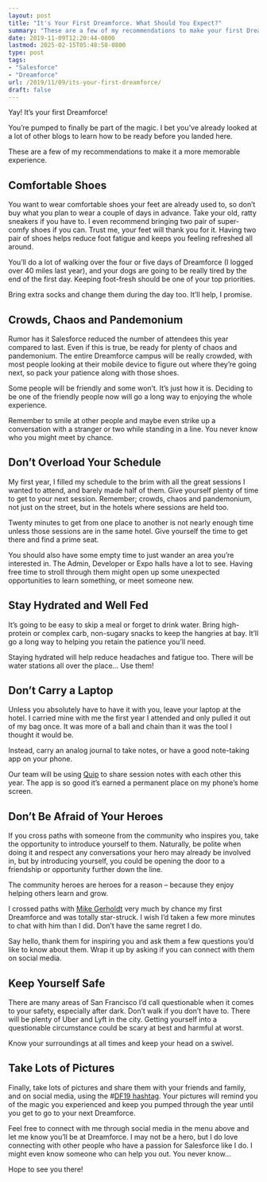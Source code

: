 ```yaml
---
layout: post
title: "It's Your First Dreamforce. What Should You Expect?"
summary: "These are a few of my recommendations to make your first Dreamforce a more memorable experience."
date: 2019-11-09T12:20:44-0800
lastmod: 2025-02-15T05:48:58-0800
type: post
tags:
- "Salesforce"
- "Dreamforce"
url: /2019/11/09/its-your-first-dreamforce/
draft: false
---
```


Yay! It’s your first Dreamforce!

You’re pumped to finally be part of the magic. I bet you’ve already looked at a lot of other blogs to learn how to be ready before you landed here.

These are a few of my recommendations to make it a more memorable experience.

## Comfortable Shoes

You want to wear comfortable shoes your feet are already used to, so don’t buy what you plan to wear a couple of days in advance. Take your old, ratty sneakers if you have to. I even recommend bringing two pair of super-comfy shoes if you can. Trust me, your feet will thank you for it. Having two pair of shoes helps reduce foot fatigue and keeps you feeling refreshed all around.

You’ll do a lot of walking over the four or five days of Dreamforce (I logged over 40 miles last year), and your dogs are going to be really tired by the end of the first day. Keeping foot-fresh should be one of your top priorities.

Bring extra socks and change them during the day too. It’ll help, I promise.

## Crowds, Chaos and Pandemonium

Rumor has it Salesforce reduced the number of attendees this year compared to last. Even if this is true, be ready for plenty of chaos and pandemonium. The entire Dreamforce campus will be really crowded, with most people looking at their mobile device to figure out where they’re going next, so pack your patience along with those shoes.

Some people will be friendly and some won’t. It’s just how it is. Deciding to be one of the friendly people now will go a long way to enjoying the whole experience.

Remember to smile at other people and maybe even strike up a conversation with a stranger or two while standing in a line. You never know who you might meet by chance.

## Don’t Overload Your Schedule

My first year, I filled my schedule to the brim with all the great sessions I wanted to attend, and barely made half of them. Give yourself plenty of time to get to your next session. Remember; crowds, chaos and pandemonium, not just on the street, but in the hotels where sessions are held too.

Twenty minutes to get from one place to another is not nearly enough time unless those sessions are in the same hotel. Give yourself the time to get there and find a prime seat.

You should also have some empty time to just wander an area you’re interested in. The Admin, Developer or Expo halls have a lot to see. Having free time to stroll through them might open up some unexpected opportunities to learn something, or meet someone new.

## Stay Hydrated and Well Fed

It’s going to be easy to skip a meal or forget to drink water. Bring high-protein or complex carb, non-sugary snacks to keep the hangries at bay. It’ll go a long way to helping you retain the patience you’ll need.

Staying hydrated will help reduce headaches and fatigue too. There will be water stations all over the place… Use them!

## Don’t Carry a Laptop

Unless you absolutely have to have it with you, leave your laptop at the hotel. I carried mine with me the first year I attended and only pulled it out of my bag once. It was more of a ball and chain than it was the tool I thought it would be.

Instead, carry an analog journal to take notes, or have a good note-taking app on your phone.

Our team will be using [Quip](https://quip.com) to share session notes with each other this year. The app is so good it’s earned a permanent place on my phone’s home screen.

## Don’t Be Afraid of Your Heroes

If you cross paths with someone from the community who inspires you, take the opportunity to introduce yourself to them. Naturally, be polite when doing it and respect any conversations your hero may already be involved in, but by introducing yourself, you could be opening the door to a friendship or opportunity further down the line.

The community heroes are heroes for a reason – because they enjoy helping others learn and grow.

I crossed paths with [Mike Gerholdt](https://twitter.com/MikeGerholdt) very much by chance my first Dreamforce and was totally star-struck. I wish I’d taken a few more minutes to chat with him than I did. Don’t have the same regret I do.

Say hello, thank them for inspiring you and ask them a few questions you’d like to know about them. Wrap it up by asking if you can connect with them on social media.

## Keep Yourself Safe

There are many areas of San Francisco I’d call questionable when it comes to your safety, especially after dark. Don’t walk if you don’t have to. There will be plenty of Uber and Lyft in the city. Getting yourself into a questionable circumstance could be scary at best and harmful at worst.

Know your surroundings at all times and keep your head on a swivel.

## Take Lots of Pictures

Finally, take lots of pictures and share them with your friends and family, and on social media, using the #[DF19 hashtag](https://twitter.com/hashtag/DF19). Your pictures will remind you of the magic you experienced and keep you pumped through the year until you get to go to your next Dreamforce.

Feel free to connect with me through social media in the menu above and let me know you’ll be at Dreamforce. I may not be a hero, but I do love connecting with other people who have a passion for Salesforce like I do. I might even know someone who can help you out. You never know…

Hope to see you there!